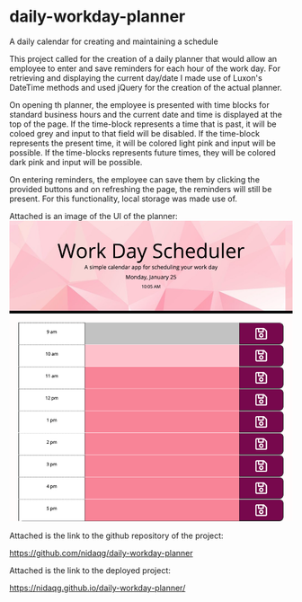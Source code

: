 # daily-workday-planner
A daily calendar for creating and maintaining a schedule
 
This project called for the creation of a daily planner that would allow an employee to enter and save reminders for each hour of the work day. For retrieving and displaying the current day/date I made use of Luxon's DateTime methods and used jQuery for the creation of the actual planner. 

On opening th planner, the employee is presented with time blocks for standard business hours and the current date and time is displayed at the top of the page. If the time-block represents a time that is past, it will be coloed grey and input to that field will be disabled. If the time-block represents the present time, it will be colored light pink and input will be possible. If the time-blocks represents future times, they will be colored dark pink and input will be possible.

On entering reminders, the employee can save them by clicking the provided buttons and on refreshing the page, the reminders will still be present. For this functionality, local storage was made use of.

Attached  is an image of the UI of the planner:
![Planner-Demo](images/planner-demo.png)


Attached is the link to the github repository of the project:

https://github.com/nidaqg/daily-workday-planner 


Attached is the link to the deployed project:

https://nidaqg.github.io/daily-workday-planner/ 








